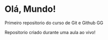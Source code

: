 # Olá,  Mundo!
 Primeiro repositorio do curso de Git e Github GG

Repositorio criado durante uma aula ao vivo!